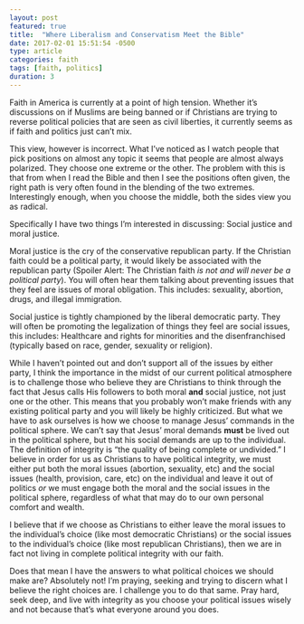 ```yaml
---
layout: post
featured: true
title:  "Where Liberalism and Conservatism Meet the Bible"
date: 2017-02-01 15:51:54 -0500
type: article
categories: faith
tags: [faith, politics]
duration: 3
---
```

Faith in America is currently at a point of high tension. Whether it’s discussions on if Muslims are being banned or if Christians are trying to reverse political policies that are seen as civil liberties, it currently seems as if faith and politics just can’t mix.

This view, however is incorrect. What I’ve noticed as I watch people that pick positions on almost any topic it seems that people are almost always polarized. They choose one extreme or the other. The problem with this is that from when I read the Bible and then I see the positions often given, the right path is very often found in the blending of the two extremes. Interestingly enough, when you choose the middle, both the sides view you as radical.

Specifically I have two things I’m interested in discussing: Social justice and moral justice.

Moral justice is the cry of the conservative republican party. If the Christian faith could be a political party, it would likely be associated with the republican party (Spoiler Alert: The Christian faith _is not and will never be a political party_). You will often hear them talking about preventing issues that they feel are issues of moral obligation. This includes: sexuality, abortion, drugs, and illegal immigration.

Social justice is tightly championed by the liberal democratic party. They will often be promoting the legalization of things they feel are social issues, this includes: Healthcare and rights for minorities and the disenfranchised (typically based on race, gender, sexuality or religion).

While I haven’t pointed out and don’t support all of the issues by either party, I think the importance in the midst of our current political atmosphere is to challenge those who believe they are Christians to think through the fact that Jesus calls His followers to both moral **and** social justice, not just one or the other. This means that you probably won’t make friends with any existing political party and you will likely be highly criticized. But what we have to ask ourselves is how we choose to manage Jesus’ commands in the political sphere. We can’t say that Jesus’ moral demands **must** be lived out in the political sphere, but that his social demands are up to the individual. The definition of integrity is “the quality of being complete or undivided.” I believe in order for us as Christians to have political integrity, we must either put both the moral issues (abortion, sexuality, etc) and the social issues (health, provision, care, etc) on the individual and leave it out of politics _or_ we must engage both the moral and the social issues in the political sphere, regardless of what that may do to our own personal comfort and wealth.

I believe that if we choose as Christians to either leave the moral issues to the individual’s choice (like most democratic Christians) or the social issues to the individual’s choice (like most republican Christians), then we are in fact not living in complete political integrity with our faith.

Does that mean I have the answers to what political choices we should make are? Absolutely not! I’m praying, seeking and trying to discern what I believe the right choices are. I challenge you to do that same. Pray hard, seek deep, and live with integrity as you choose your political issues wisely and not because that’s what everyone around you does.